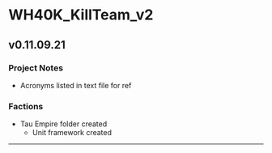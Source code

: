 # WH40K_KillTeam_v2

## v0.11.09.21

### Project Notes

- Acronyms listed in text file for ref

### Factions

- Tau Empire folder created
  - Unit framework created

--------------------------------------------------------------------